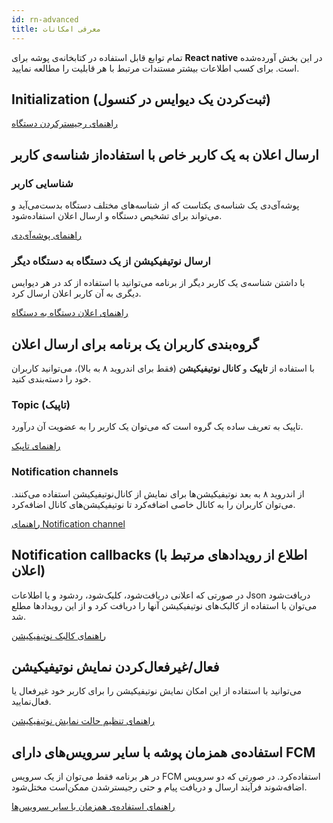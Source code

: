 ```yaml
---
id: rn-advanced
title: معرفی امکانات
---
```


تمام توابع قابل استفاده در کتابخانه‌ی پوشه برای **React native** در این بخش آورده‌شده است. برای کسب اطلاعات بیشتر مستندات مرتبط با هر قابلیت را مطالعه نمایید.

## Initialization (ثبت‌کردن یک دیوایس در کنسول)

[راهنمای رجیسترکردن دستگاه](/docs/react-native/rn-init)

## ارسال اعلان به یک کاربر خاص با استفاده‌از شناسه‌ی کاربر

### شناسایی کاربر

پوشه‌آی‌دی یک شناسه‌ی یکتاست که از شناسه‌های مختلف دستگاه بدست‌می‌آید و می‌تواند برای تشخیص دستگاه و ارسال اعلان استفاده‌شود.

[راهنمای پوشه‌آی‌دی](/docs/react-native/rn-pusheid)

### ارسال نوتیفیکیشن از یک دستگاه به دستگاه دیگر

با داشتن شناسه‌ی یک کاربر دیگر از برنامه می‌توانید با استفاده از کد در هر دیوایس دیگری به آن کاربر اعلان ارسال کرد.

[راهنمای اعلان دستگاه به دستگاه](/docs/react-native/rn-d2d)



## گروه‌بندی کاربران یک برنامه برای ارسال اعلان

با استفاده از **تاپیک** و **کانال نوتیفیکیشن** (فقط برای اندروید ۸ به بالا)، می‌توانید کاربران خود را دسته‌بندی کنید.

### Topic (تاپیک)

تاپیک به تعریف ساده یک گروه است که می‌توان یک کاربر را به عضویت آن درآورد.

[راهنمای تاپیک](/docs/react-native/rn-topic)

### Notification channels

از اندروید ۸ به بعد نوتیفیکیشن‌ها برای نمایش از کانال‌نوتیفیکیشن استفاده می‌کنند. می‌توان کاربران را به کانال خاصی اضافه‌کرد تا نوتیفیکیشن‌های کانال اضافه‌کرد.

[راهنمای Notification channel](/docs/react-native/rn-channel)

## Notification callbacks (اطلاع از رویدادهای مرتبط با اعلان‌)

در صورتی که اعلانی دریافت‌شود، کلیک‌شود، ردشود و یا اطلاعات Json دریافت‌شود می‌توان با استفاده از کالبک‌های نوتیفیکیشن آنها را دریافت کرد و از این رویدادها مطلع شد.

[راهنمای کالبک نوتیفیکیشن](/docs/react-native/rn-listener)

## فعال/غیرفعال‌کردن نمایش نوتیفیکیشن
می‌توانید با استفاده از این امکان نمایش نوتیفیکیشن را برای کاربر خود غیرفعال یا فعال‌نمایید.

[راهنمای تنظیم حالت نمایش نوتیفیکیشن](/docs/react-native/rn-disable)


## استفاده‌ی همزمان پوشه با سایر سرویس‌های دارای FCM

در هر برنامه فقط می‌توان از یک سرویس FCM استفاده‌کرد. در صورتی که دو سرویس اضافه‌شوند فرآیند ارسال و دریافت پیام و حتی رجیسترشدن ممکن‌است مختل‌شود.

[راهنمای استفاده‌ی همزمان با سایر سرویس‌ها](/docs/react-native/rn-fcm)